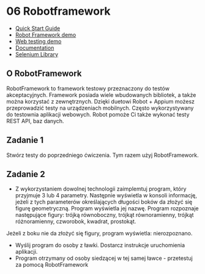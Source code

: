 # 06 Robotframework 

* [Quick Start Guide](https://github.com/robotframework/QuickStartGuide/blob/master/QuickStart.rst)
* [Robot Framework demo](https://github.com/robotframework/RobotDemo)
* [Web testing demo](https://github.com/robotframework/WebDemo)
* [Documentation](http://robotframework.org/robotframework/latest/RobotFrameworkUserGuide.html)
* [Selenium Library](https://robotframework.org/SeleniumLibrary/SeleniumLibrary.html)
## O RobotFramework

RobotFramework to framework testowy przeznaczony do testów akceptacyjnych.
Framework posiada wiele wbudowanych bibliotek, a także można korzystać z zewnętrznych. Dzięki duetowi Robot + Appium możesz przeprowadzić testy na urządzeniach mobilnych. Często wykorzystywany do testownia aplikacji webowych. Robot pomoże Ci także wykonać testy REST API, baz danych. 

## Zadanie 1

Stwórz testy do poprzedniego ćwiczenia. Tym razem użyj RobotFramework.

## Zadanie 2
* Z wykorzystaniem dowolnej technologii zaimplemtuj program, który przyjmuje 3 lub 4 parametry.
Następnie wyświetla w konsoli informację, jeżeli z tych parameterów określających długości boków da złożyć się figurę 
geometryczną. Program wyświetla jej nazwę.
Program rozpoznaje następujące figury: 
trójką równoboczny, 
trójkąt równoramienny, 
trójkąt różnoramienny, 
czworobok, kwadrat, 
prostokąt. 

Jeżeli z boku nie da złożyć się figury, program wyświetla: nierozpoznano.
* Wyślij program do osoby z ławki. Dostarcz instrukcje uruchomienia aplikacji.
* Program otrzymany od osoby siedzącej w tej samej ławce - przetestuj za pomocą RobotFramework